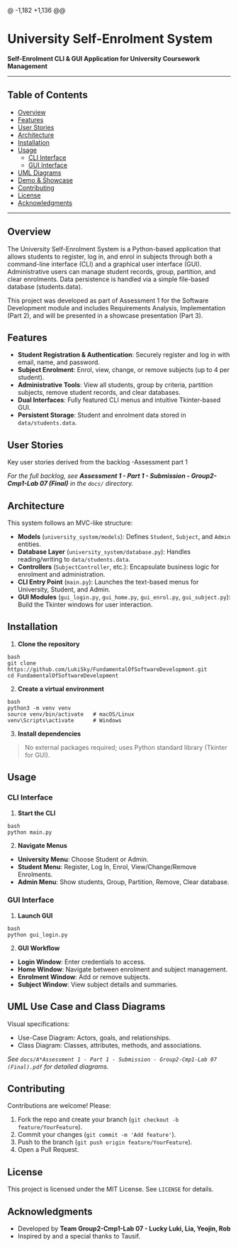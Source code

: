@ -1,182 +1,136 @@

# University Self-Enrolment System

**Self-Enrolment CLI & GUI Application for University Coursework Management**

---

## Table of Contents
- [Overview](#overview)
- [Features](#features)
- [User Stories](#user-stories)
- [Architecture](#architecture)
- [Installation](#installation)
- [Usage](#usage)
  - [CLI Interface](#cli-interface)
  - [GUI Interface](#gui-interface)
- [UML Diagrams](#uml-diagrams)
- [Demo & Showcase](#demo--showcase)
- [Contributing](#contributing)
- [License](#license)
- [Acknowledgments](#acknowledgments)

---

## Overview

The University Self-Enrolment System is a Python-based application that allows students to register, log in, and enrol in subjects through both a command-line interface (CLI) and a graphical user interface (GUI). Administrative users can manage student records, group, partition, and clear enrolments. Data persistence is handled via a simple file-based database (students.data).

This project was developed as part of Assessment 1 for the Software Development module and includes Requirements Analysis, Implementation (Part 2), and will be presented in a showcase presentation (Part 3).

## Features

- **Student Registration & Authentication**: Securely register and log in with email, name, and password.
- **Subject Enrolment**: Enrol, view, change, or remove subjects (up to 4 per student).
- **Administrative Tools**: View all students, group by criteria, partition subjects, remove student records, and clear databases.
- **Dual Interfaces**: Fully featured CLI menus and intuitive Tkinter-based GUI.
- **Persistent Storage**: Student and enrolment data stored in `data/students.data`.

## User Stories

Key user stories derived from the backlog -Assessment part 1

_For the full backlog, see **Assessment 1 - Part 1 - Submission - Group2-Cmp1-Lab 07 (Final)** in the `docs/` directory._

## Architecture

This system follows an MVC-like structure:

- **Models** (`university_system/models`): Defines `Student`, `Subject`, and `Admin` entities.
- **Database Layer** (`university_system/database.py`): Handles reading/writing to `data/students.data`.
- **Controllers** (`SubjectController`, etc.): Encapsulate business logic for enrolment and administration.
- **CLI Entry Point** (`main.py`): Launches the text-based menus for University, Student, and Admin.
- **GUI Modules** (`gui_login.py`, `gui_home.py`, `gui_enrol.py`, `gui_subject.py`): Build the Tkinter windows for user interaction.

## Installation

1. **Clone the repository**
```
bash
git clone https://github.com/LukiSky/FundamentalOfSoftwareDevelopment.git
cd FundamentalOfSoftwareDevelopment
```

2. **Create a virtual environment**
```
bash
python3 -m venv venv
source venv/bin/activate   # macOS/Linux
venv\Scripts\activate      # Windows
```

3. **Install dependencies**
> No external packages required; uses Python standard library (Tkinter for GUI).

## Usage

### CLI Interface

1. **Start the CLI**
```
bash
python main.py
```

2. **Navigate Menus**
- **University Menu**: Choose Student or Admin.
- **Student Menu**: Register, Log In, Enrol, View/Change/Remove Enrolments.
- **Admin Menu**: Show students, Group, Partition, Remove, Clear database.

### GUI Interface

1. **Launch GUI**
```
bash
python gui_login.py
```

2. **GUI Workflow**
- **Login Window**: Enter credentials to access.
- **Home Window**: Navigate between enrolment and subject management.
- **Enrolment Window**: Add or remove subjects.
- **Subject Window**: View subject details and summaries.

## UML Use Case and Class Diagrams

Visual specifications:
- Use-Case Diagram: Actors, goals, and relationships.
- Class Diagram: Classes, attributes, methods, and associations.

_See `docs/A*Assessment 1 - Part 1 - Submission - Group2-Cmp1-Lab 07 (Final).pdf` for detailed diagrams._

## Contributing

Contributions are welcome! Please:
1. Fork the repo and create your branch (`git checkout -b feature/YourFeature`).
2. Commit your changes (`git commit -m 'Add feature'`).
3. Push to the branch (`git push origin feature/YourFeature`).
4. Open a Pull Request.

## License

This project is licensed under the MIT License. See `LICENSE` for details.

## Acknowledgments

- Developed by **Team Group2-Cmp1-Lab 07 - Lucky Luki, Lia, Yeojin, Rob**
- Inspired by and a special thanks to Tausif.

